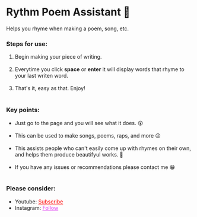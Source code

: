 # Rythm Poem Assistant 📝
Helps you rhyme when making a poem, song, etc.


<h3>Steps for use: </h3>
<ol style="margin-bottom:10px;">
<li>Begin making your piece of writing.</li><br>
  <li>Everytime you click <b>space</b> or <b>enter</b> it will display words that rhyme to your last writen word.</li><br>
  <li>That's it, easy as that. Enjoy!</li><br>
</ol>

<h3>Key points:</h3>
<ul style="margin-bottom:10px;">
  <li>Just go to the page and you will see what it does. 😲</li><br>
  <li>This can be used to make songs, poems, raps, and more 😉</li><br>
  <li>This assists people who can't easily come up with rhymes on their own, and helps them produce beautifyul works. 🙌</li><br>
  <li>If you have any issues or recommendations please contact me 😁</li><br>
</ul>
<h3>Please consider:</h3>
<ul>
  <li>Youtube:  <a style="color:red;" target="_Blank" href="https://www.youtube.com/channel/UCinBnZ2BKAbCKA1w9lmFd0w">Subscribe</a></li>
  <li>Instagram:  <a style="color:#dc2ef0;" target="_Blank" href="https://www.instagram.com/nyc.geahad.codes/">Follow</a></li>
</ul>
